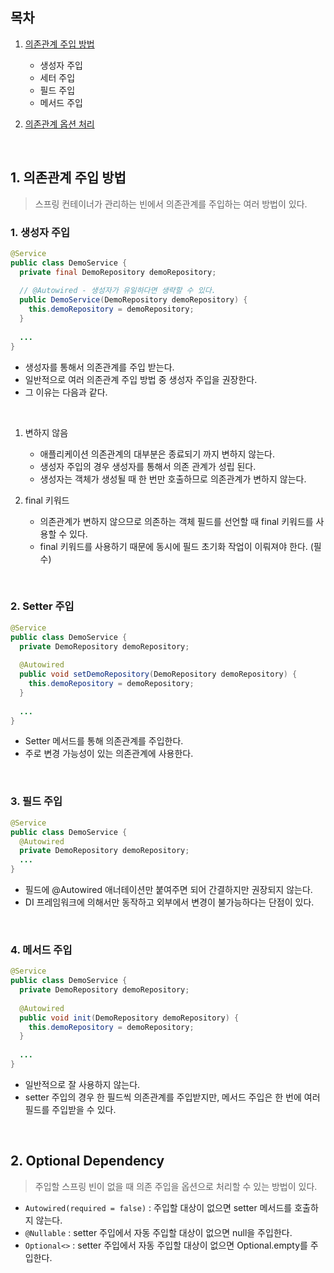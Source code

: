 ## 목차

1. [의존관계 주입 방법](#1-의존관계-주입-방법)
   - 생성자 주입
   - 세터 주입
   - 필드 주입
   - 메서드 주입

2. [의존관계 옵션 처리](#2-optional-dependency)
<br>

## 1. 의존관계 주입 방법

> 스프링 컨테이너가 관리하는 빈에서 의존관계를 주입하는 여러 방법이 있다.

### 1. 생성자 주입

``` java
@Service
public class DemoService {
  private final DemoRepository demoRepository;
  
  // @Autowired - 생성자가 유일하다면 생략할 수 있다.
  public DemoService(DemoRepository demoRepository) {
    this.demoRepository = demoRepository;
  }
  
  ...
}
```

- 생성자를 통해서 의존관계를 주입 받는다.
- 일반적으로 여러 의존관계 주입 방법 중 생성자 주입을 권장한다.
- 그 이유는 다음과 같다.
<br>

1. 변하지 않음
   - 애플리케이션 의존관계의 대부분은 종료되기 까지 변하지 않는다.
   - 생성자 주입의 경우 생성자를 통해서 의존 관계가 성립 된다.
   - 생성자는 객체가 생성될 때 한 번만 호출하므로 의존관계가 변하지 않는다.

2. final 키워드
   - 의존관계가 변하지 않으므로 의존하는 객체 필드를 선언할 때 final 키워드를 사용할 수 있다.
   - final 키워드를 사용하기 때문에 동시에 필드 초기화 작업이 이뤄져야 한다. (필수)
<br>

### 2. Setter 주입

``` java
@Service
public class DemoService {
  private DemoRepository demoRepository;
  
  @Autowired
  public void setDemoRepository(DemoRepository demoRepository) {
    this.demoRepository = demoRepository;
  }
  
  ...
}
```

- Setter 메서드를 통해 의존관계를 주입한다.
- 주로 변경 가능성이 있는 의존관계에 사용한다.
<br>

### 3. 필드 주입

``` java
@Service
public class DemoService {
  @Autowired
  private DemoRepository demoRepository;
  ...
}
```

- 필드에 @Autowired 애너테이션만 붙여주면 되어 간결하지만 권장되지 않는다.
- DI 프레임워크에 의해서만 동작하고 외부에서 변경이 불가능하다는 단점이 있다.
<br>

### 4. 메서드 주입

``` java
@Service
public class DemoService {
  private DemoRepository demoRepository;
  
  @Autowired
  public void init(DemoRepository demoRepository) {
    this.demoRepository = demoRepository;
  }
  
  ...
}
```

- 일반적으로 잘 사용하지 않는다.
- setter 주입의 경우 한 필드씩 의존관계를 주입받지만, 메서드 주입은 한 번에 여러 필드를 주입받을 수 있다.
<br>

## 2. Optional Dependency

> 주입할 스프링 빈이 없을 때 의존 주입을 옵션으로 처리할 수 있는 방법이 있다.

- `Autowired(required = false)` : 주입할 대상이 없으면 setter 메서드를 호출하지 않는다.
- `@Nullable` : setter 주입에서 자동 주입할 대상이 없으면 null을 주입한다.
- `Optional<>` : setter 주입에서 자동 주입할 대상이 없으면 Optional.empty를 주입한다.
